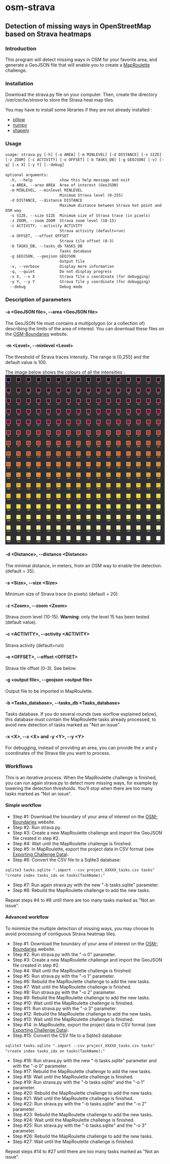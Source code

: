 # osm-strava

## Detection of missing ways in OpenStreetMap based on Strava heatmaps

### Introduction

This program will detect missing ways in OSM for your favorite area, and generate a GeoJSON file that will enable you to create a [MapRoulette](https://maproulette.org/) challenge.

### Installation

Download the strava.py file on your computer. Then, create the directory */var/cache/strava* to store the Strava heat map tiles.

You may have to install some libraries if they are not already installed :

- [pillow](https://pypi.org/project/Pillow/)
- [numpy](https://numpy.org/)
- [shapely](https://pypi.org/project/shapely/)

### Usage

```
usage: strava.py [-h] [-a AREA] [-m MINLEVEL] [-d DISTANCE] [-s SIZE] [-z ZOOM] [-c ACTIVITY] [-o OFFSET] [-b TASKS_DB] [-g GEOJSON] [-v] [-q] [-x X] [-y Y] [--debug]

optional arguments:
  -h, --help            show this help message and exit
  -a AREA, --area AREA  Area of interest (GeoJSON)
  -m MINLEVEL, --minlevel MINLEVEL
                        Minimum Strava level (0-255)
  -d DISTANCE, --distance DISTANCE
                        Maximum distance between Strava hot point and OSM way
  -s SIZE, --size SIZE  Minimum size of Strava trace (in pixels)
  -z ZOOM, --zoom ZOOM  Strava zoom level (10-15)
  -c ACTIVITY, --activity ACTIVITY
                        Strava activity (default=run)
  -o OFFSET, --offset OFFSET
                        Strava tile offset (0-3)
  -b TASKS_DB, --tasks_db TASKS_DB
                        Tasks database
  -g GEOJSON, --geojson GEOJSON
                        Output file
  -v, --verbose         Display more information
  -q, --quiet           Do not display progress
  -x X, --x X           Strava Tile x coordinate (for debugging)
  -y Y, --y Y           Strava Tile y coordinate (for debugging)
  --debug               Debug mode
```

### Description of parameters

#### -a \<GeoJSON file\>, --area \<GeoJSON file\>

The GeoJSON file must contains a multipolygon (or a collection of) describing the limits of the area of interest. You can download these files on the [OSM-Boundaries](https://osm-boundaries.com/) website.

#### -m \<Level\>, --minlevel \<Level\>

The threshold of Strava traces intensity. The range is [0,255] and the default value is 100.

The image below shows the colours of all the intensities :
![Strava colour palette](docs/palette.png)

#### -d \<Distance\>, --distance \<Distance\>

The minimal distance, in meters, from an OSM way to enable the detection. (default = 35).

#### -s \<Size\>, --size \<Size\>

Minimum size of Strava trace (in pixels) (default = 20).

#### -z \<Zoom\>, --zoom \<Zoom\>

Strava zoom level (10-15). **Warning**: only the level 15 has been tested (default value).

#### -c \<ACTIVITY\>, --activity \<ACTIVITY\>

Strava activity (default=run)

#### -o \<OFFSET\>, --offset \<OFFSET\>

Strava tile offset (0-3). See below.

####  -g \<output file\>, --geojson \<output file\>

Output file to be imported in MapRoulette.

#### -b \<Tasks_database\>, --tasks_db \<Tasks_database\>

Tasks database. If you do several rounds (see worflow explained below), this database must contain the MapRoulette tasks already processed, to avoid new detection of tasks marked as "Not an issue".

#### -x \<X\>, --x \<X\> and -y \<Y\>, --y \<Y\>

For debugging, instead of providing an area, you can provide the x and y coordinates of the Strava tile you want to process.

### Workflows

This is an iterative process. When the MapRoulette challenge is finished, you can run again strava.py to detect more missing ways, for example by lowering the detection thresholds. You'll stop when there are too many tasks marked as "Not an issue".

#### Simple workflow

- Step #1: Download the boundary of your area of interest on the [OSM-Boundaries](https://osm-boundaries.com/) website.
- Step #2: Run strava.py.
- Step #3: Create a new MapRoulette challenge and import the GeoJSON file created in step #2.
- Step #4: Wait until the MapRoulette challenge is finished.
- Step #5: In MapRoulette, export the project data in CSV format (see [Exporting Challenge Data](https://learn.maproulette.org/documentation/exporting-challenge-data/)).
- Step #6: Convert the CSV file to a Sqlite3 database:

`sqlite3 tasks.sqlite ".import --csv project_XXXXX_tasks.csv tasks" "create index tasks_idx on tasks(TaskName);"`
- Step #7: Run again strava.py with the new "-b tasks.sqlite" parameter.
- Step #8: Rebuild the MapRoulette challenge to add the new tasks.

Repeat steps #4 to #8 until there are too many tasks marked as "Not an issue".

#### Advanced workflow

To minimize the multiple detection of missing ways, you may choose to avoid processing of contiguous Strava heatmap tiles.

- Step #1: Download the boundary of your area of interest on the [OSM-Boundaries](https://osm-boundaries.com/) website.
- Step #2: Run strava.py with the "-o 0" parameter.
- Step #3: Create a new MapRoulette challenge and import the GeoJSON file created in step #2.
- Step #4: Wait until the MapRoulette challenge is finished.
- Step #5: Run strava.py with the "-o 1" parameter.
- Step #6: Rebuild the MapRoulette challenge to add the new tasks.
- Step #7: Wait until the MapRoulette challenge is finished.
- Step #8: Run strava.py with the "-o 2" parameter.
- Step #9: Rebuild the MapRoulette challenge to add the new tasks.
- Step #10: Wait until the MapRoulette challenge is finished.
- Step #11: Run strava.py with the "-o 3" parameter.
- Step #12: Rebuild the MapRoulette challenge to add the new tasks.
- Step #13: Wait until the MapRoulette challenge is finished.
- Step #14: In MapRoulette, export the project data in CSV format (see [Exporting Challenge Data](https://learn.maproulette.org/documentation/exporting-challenge-data/)).
- Step #15: Convert the CSV file to a Sqlite3 database:

`sqlite3 tasks.sqlite ".import --csv project_XXXXX_tasks.csv tasks" "create index tasks_idx on tasks(TaskName);"`
- Step #16: Run strava.py with the new "-b tasks.sqlite" parameter and with the "-o 0" parameter.
- Step #17: Rebuild the MapRoulette challenge to add the new tasks.
- Step #18: Wait until the MapRoulette challenge is finished.
- Step #19: Run strava.py with the "-b tasks.sqlite" and the "-o 1" parameter.
- Step #20: Rebuild the MapRoulette challenge to add the new tasks.
- Step #21: Wait until the MapRoulette challenge is finished.
- Step #22: Run strava.py with the "-b tasks.sqlite" and the "-o 2" parameter.
- Step #23: Rebuild the MapRoulette challenge to add the new tasks.
- Step #24: Wait until the MapRoulette challenge is finished.
- Step #25: Run strava.py with the "-b tasks.sqlite" and the "-o 3" parameter.
- Step #26: Rebuild the MapRoulette challenge to add the new tasks.
- Step #27: Wait until the MapRoulette challenge is finished.

Repeat steps #14 to #27 until there are too many tasks marked as "Not an issue".
